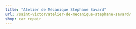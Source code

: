 ```yaml
---
title: "Atelier de Mécanique Stéphane Savard"
url: /saint-victor/atelier-de-mecanique-stephane-savard/
shop: car repair
---
```

